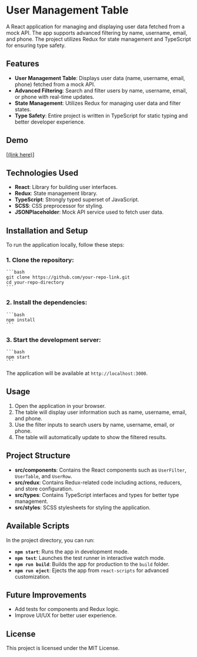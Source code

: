 # User Management Table

A React application for managing and displaying user data fetched from a mock API. The app supports advanced filtering by name, username, email, and phone. The project utilizes Redux for state management and TypeScript for ensuring type safety.

## Features

- **User Management Table**: Displays user data (name, username, email, phone) fetched from a mock API.
- **Advanced Filtering**: Search and filter users by name, username, email, or phone with real-time updates.
- **State Management**: Utilizes Redux for managing user data and filter states.
- **Type Safety**: Entire project is written in TypeScript for static typing and better developer experience.

## Demo

[[(link here)](https://user-management-puce-five.vercel.app/)]

## Technologies Used

- **React**: Library for building user interfaces.
- **Redux**: State management library.
- **TypeScript**: Strongly typed superset of JavaScript.
- **SCSS**: CSS preprocessor for styling.
- **JSONPlaceholder**: Mock API service used to fetch user data.

## Installation and Setup

To run the application locally, follow these steps:

### 1. Clone the repository:
    ```bash
    git clone https://github.com/your-repo-link.git
    cd your-repo-directory
    ```

### 2. Install the dependencies:
    ```bash
    npm install
    ```

### 3. Start the development server:
    ```bash
    npm start
    ```
   The application will be available at `http://localhost:3000`.

## Usage

1. Open the application in your browser.
2. The table will display user information such as name, username, email, and phone.
3. Use the filter inputs to search users by name, username, email, or phone.
4. The table will automatically update to show the filtered results.

## Project Structure

- **src/components**: Contains the React components such as `UserFilter`, `UserTable`, and `UserRow`.
- **src/redux**: Contains Redux-related code including actions, reducers, and store configuration.
- **src/types**: Contains TypeScript interfaces and types for better type management.
- **src/styles**: SCSS stylesheets for styling the application.

## Available Scripts

In the project directory, you can run:

- **`npm start`**: Runs the app in development mode.
- **`npm test`**: Launches the test runner in interactive watch mode.
- **`npm run build`**: Builds the app for production to the `build` folder.
- **`npm run eject`**: Ejects the app from `react-scripts` for advanced customization.

## Future Improvements

- Add tests for components and Redux logic.
- Improve UI/UX for better user experience.

## License

This project is licensed under the MIT License.
